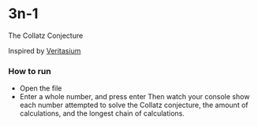 # 3n-1
The Collatz Conjecture

Inspired by [Veritasium](https://www.youtube.com/watch?v=094y1Z2wpJg)

### How to run

* Open the file 
* Enter a whole number, and press enter
Then watch your console show each number attempted to solve the Collatz conjecture, the amount of calculations, and the longest chain of calculations.
